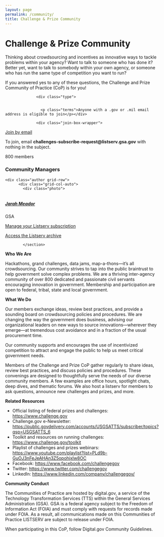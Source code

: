 ```yaml
---
layout: page
permalink: /community/
title: Challenge & Prize Community
---
```

# Challenge & Prize Community

Thinking about crowdsourcing and incentives as innovative ways to tackle problems within your agency? Want to talk to someone who has done it? Better yet, want to talk to somebody within your own agency, or someone who has run the same type of competition you want to run?

If you answered yes to any of these questions, the Challenge and Prize Community of Practice (CoP) is for you!
   <section>
      <div class="grid-container grid-container-desktop">
        <div class="grid-row tablet-lg:grid-gap-4">
          <div class="grid-col-12 tablet-lg:grid-col-4"><section class="community-info "><div class="join-box">

                  <div class="type">
                    

                    <p class="terms">Anyone with a .gov or .mil email address is eligible to join</p></div>

                  <div class="join-box-wrapper">
                    
                    

<a href="mailto:challenges-subscribe-request@listserv.gsa.gov" class="join type-listserv"><i class="fas fa-envelope"></i> Join by email</a>

<p>To join, email <strong>challenges-subscribe-request@listserv.gsa.gov</strong> with  nothing  in the subject.</p>
<p class="members"><i class="far fa-user"></i> 800 members</p></div>
                </div><div class="community_managers">
                <h3>Community Managers</h3><div class="authors-list">
    
    <div class="author grid-row">
          <div class="grid-col-auto">
            <div class="photo">
  <img src="/img/digit-dark.png" alt="">





</div>
          </div>
          <div class="grid-col-9">
            <div class="details">
              <h5>
                <a href="/authors/jarah-meador/" title="Posts byJarah Meador" rel="author">Jarah Meador</a>
              </h5><p>GSA</p></div>
          </div>
        </div></div></div><div class="community_admin">
                <p><a href="/communities/manage-your-subscription" title="Manage your Listserv subscription">Manage your Listserv subscription</a></p>
                <p><a href="/communities/manage-your-subscription/#access-the-listserv-archive" title="Access the Listserv archive">Access the Listserv archive</a></p>
              </div>

            </section>
**Who We Are**

Hackathons, grand challenges, data jams, map-a-thons—it’s all crowdsourcing. Our community strives to tap into the public braintrust to help government solve complex problems. We are a thriving inter-agency community of over 800 dedicated and passionate civil servants encouraging innovation in government. Membership and participation are open to federal, tribal, state and local government.

**What We Do**

Our members exchange ideas, review best practices, and provide a sounding board on crowdsourcing policies and procedures. We are changing the way the government does business, advising our organizational leaders on new ways to source innovations—wherever they emerge—at tremendous cost avoidance and in a fraction of the usual procurement time.

Our community supports and encourages the use of incentivized competition to attract and engage the public to help us meet critical government needs.

Members of the Challenge and Prize CoP gather regularly to share ideas, review best practices, and discuss policies and procedures. These convenings are designed to thoughtfully serve the needs of our diverse community members. A few examples are office hours, spotlight chats, deep dives, and thematic forums. We also host a listserv for members to ask questions, announce new challenges and prizes, and more.

**Related Resources**

<ul>
  <li>Official listing of federal prizes and challenges: <a href="https://www.challenge.gov">https://www.challenge.gov</a></li>
<li>Challenge.gov e-Newsletter: <a href="https://public.govdelivery.com/accounts/USGSATTS/subscriber/topics?qsp=USGSATTS_6">https://public.govdelivery.com/accounts/USGSATTS/subscriber/topics?qsp=USGSATTS_6</a></li>
<li>Toolkit and resources on running challenges: <a href="https://www.challenge.gov/toolkit">https://www.challenge.gov/toolkit</a></li>
<li>Playlist of challenges and prizes webinars: <a href="https://www.youtube.com/playlist?list=PLd9b-GuOJ3nFeJeAHAn3Z5opohjxIw8OC">https://www.youtube.com/playlist?list=PLd9b-GuOJ3nFeJeAHAn3Z5opohjxIw8OC</a></li>
<li>Facebook: <a href="https://www.facebook.com/challengegov">https://www.facebook.com/challengegov</a></li>
<li>Twitter: <a href="https://www.twitter.com/challengegov">https://www.twitter.com/challengegov</a></li>
<li>LinkedIn: <a href="https://www.linkedin.com/company/challengegov/">https://www.linkedin.com/company/challengegov/</a></li>
  </ul>

**Community Conduct**

The Communities of Practice are hosted by digital.gov, a service of the Technology Transformation Services (TTS) within the General Services Administration (GSA). GSA is a federal agency subject to the Freedom of Information Act (FOIA) and must comply with requests for records made under FOIA. As a result, all communications made on this Communities of Practice LISTSERV are subject to release under FOIA.

When participating in this CoP, follow Digital.gov Community Guidelines.
